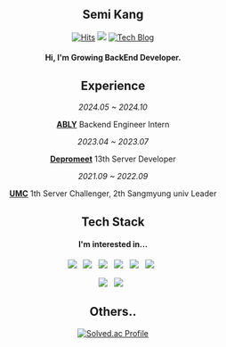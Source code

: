 <!-- ![header](https://capsule-render.vercel.app/api?type=Waving&color=ffa61e&height=200&section=header&text=Semi's%20Github&fontSize=80&animation=fadeIn&&fontColor=FFFFFF)
 -->
<div align="center">

## Semi Kang

[![Hits](https://hits.seeyoufarm.com/api/count/incr/badge.svg?url=https%3A%2F%2Fgithub.com%2Fsemi-cloud&count_bg=%23FBAFA4&title_bg=%23555555&icon=&icon_color=%23E7E7E7&title=hits&edge_flat=false)](https://github.com/semi-cloud)
<img src="https://img.shields.io/github/followers/semi-cloud?style=social">
[![Tech Blog](https://img.shields.io/badge/Velog-20C997?style=flat-square&logo=velog&logoColor=white)](https://velog.io/@semi-cloud)
#### Hi, I'm Growing BackEnd Developer.

<!-- ![Anurag's GitHub stats](https://github-readme-stats.vercel.app/api?username=semi-cloud&show_icons=true&theme=gruvbox) -->

## Experience
_2024.05 ~ 2024.10_ </p>
**[ABLY](https://m.a-bly.com/)** Backend Engineer Intern </p>
_2023.04 ~ 2023.07_ </p>
**[Depromeet](https://www.depromeet.com/)** 13th Server Developer </p>
_2021.09 ~ 2022.09_ </p>
**[UMC](https://www.smumc.co.kr/)** 1th Server Challenger, 2th Sangmyung univ Leader


## Tech Stack 
####  I'm interested in... </br>
<p>
<img src="https://img.shields.io/badge/SpringBoot-6DB33F?style=flat-square&logo=SpringBoot&logoColor=white"/></a> &nbsp
<img src="https://img.shields.io/badge/Java-ED8B00?style=flat-square&logo=openjdk&logoColor=white"/></a> &nbsp
<img src="https://img.shields.io/badge/Kotlin-7F52FF?style=flat-square&logo=Kotlin&logoColor=white"/></a> &nbsp
<img src="https://img.shields.io/badge/Python-3776AB?style=flat-square&logo=Python&logoColor=white"/></a> &nbsp
<img src="https://img.shields.io/badge/MySQL-4479A1?style=flat-square&logo=MySQL&logoColor=white"/></a> &nbsp
<img src="https://img.shields.io/badge/-Redis-DC382D?logo=Redis&logoColor=FFF"/></a> &nbsp </p>
<img src="https://img.shields.io/badge/Docker-2496ED?style=flat-square&logo=Docker&logoColor=white"/> &nbsp
<img src="https://img.shields.io/badge/AWS-232F3E?style=flat&logo=amazonwebservices&logoColor=white"/></a> &nbsp </p>
</p>

## Others..
[![Solved.ac Profile](http://mazassumnida.wtf/api/v2/generate_badge?boj=sksmsrkdtpal)](https://solved.ac/sksmsrkdtpal/)
